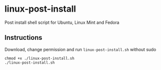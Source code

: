 # linux-post-install
Post install shell script for Ubuntu, Linux Mint and Fedora

## Instructions
Download, change permission and run `linux-post-install.sh` without sudo
```
chmod +x ./linux-post-install.sh
./linux-post-install.sh
```
